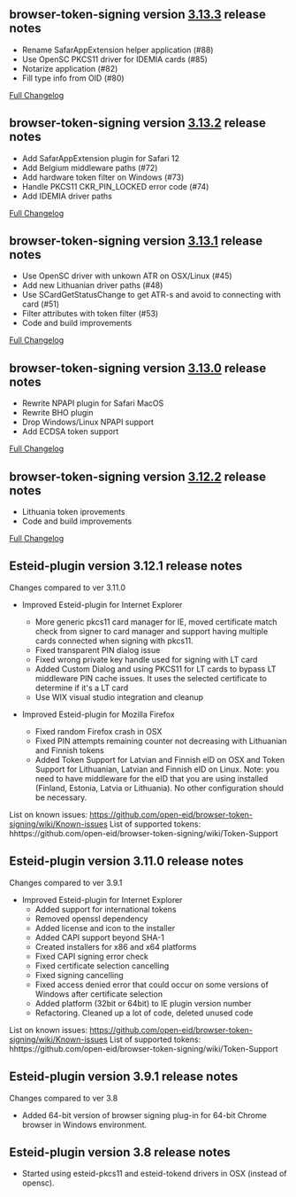 browser-token-signing version [3.13.3](https://github.com/open-eid/browser-token-signing/releases/tag/v3.13.3) release notes
--------------------------------------------
- Rename SafarAppExtension helper application (#88)
- Use OpenSC PKCS11 driver for IDEMIA cards (#85)
- Notarize application (#82)
- Fill type info from OID (#80)

[Full Changelog](https://github.com/open-eid/browser-token-signing/compare/v3.13.2...v3.13.3)

browser-token-signing version [3.13.2](https://github.com/open-eid/browser-token-signing/releases/tag/v3.13.2) release notes
--------------------------------------------
- Add SafarAppExtension plugin for Safari 12
- Add Belgium middleware paths (#72)
- Add hardware token filter on Windows (#73)
- Handle PKCS11 CKR_PIN_LOCKED error code (#74)
- Add IDEMIA driver paths

[Full Changelog](https://github.com/open-eid/browser-token-signing/compare/v3.13.1...v3.13.2)

browser-token-signing version [3.13.1](https://github.com/open-eid/browser-token-signing/releases/tag/v3.13.1) release notes
--------------------------------------------
- Use OpenSC driver with unkown ATR on OSX/Linux (#45)
- Add new Lithuanian driver paths (#48)
- Use SCardGetStatusChange to get ATR-s and avoid to connecting with card (#51)
- Filter attributes with token filter (#53)
- Code and build improvements

[Full Changelog](https://github.com/open-eid/browser-token-signing/compare/v3.13.0...v3.13.1)


browser-token-signing version [3.13.0](https://github.com/open-eid/browser-token-signing/releases/tag/v3.13.0) release notes
--------------------------------------------
- Rewrite NPAPI plugin for Safari MacOS
- Rewrite BHO plugin
- Drop Windows/Linux NPAPI support
- Add ECDSA token support

[Full Changelog](https://github.com/open-eid/browser-token-signing/compare/v3.12.2...v3.13.0)


browser-token-signing version [3.12.2](https://github.com/open-eid/browser-token-signing/releases/tag/v3.12.2) release notes
--------------------------------------------
- Lithuania token iprovements
- Code and build improvements

[Full Changelog](https://github.com/open-eid/browser-token-signing/compare/v3.12.1...v3.12.2)


Esteid-plugin version 3.12.1 release notes
--------------------------------------
Changes compared to ver 3.11.0

- Improved Esteid-plugin for Internet Explorer
	- More generic pkcs11 card manager for IE, moved certificate match check from signer to card manager and support having multiple cards connected when signing with pkcs11.
	- Fixed transparent PIN dialog issue
	- Fixed wrong private key handle used for signing with LT card
	- Added Custom Dialog and using PKCS11 for LT cards to bypass LT middleware PIN cache issues. It uses the selected certificate to determine if it's a LT card
	- Use WIX visual studio integration and cleanup

- Improved Esteid-plugin for Mozilla Firefox
	- Fixed random Firefox crash in OSX
	- Fixed PIN attempts remaining counter not decreasing with Lithuanian and Finnish tokens
	- Added Token Support for Latvian and Finnish eID on OSX and Token Support for Lithuanian, Latvian and Finnish eID on Linux. Note: you need to have middleware for the eID that you are using installed (Finland, Estonia, Latvia or Lithuania). No other configuration should be necessary.

List on known issues: https://github.com/open-eid/browser-token-signing/wiki/Known-issues
List of supported tokens: hhttps://github.com/open-eid/browser-token-signing/wiki/Token-Support


Esteid-plugin version 3.11.0 release notes
--------------------------------------
Changes compared to ver 3.9.1

- Improved Esteid-plugin for Internet Explorer
	- Added support for international tokens
	- Removed openssl dependency
	- Added license and icon to the installer
	- Added CAPI support beyond SHA-1
	- Created installers for x86 and x64 platforms
	- Fixed CAPI signing error check
	- Fixed certificate selection cancelling
	- Fixed signing cancelling
	- Fixed access denied error that could occur on some versions of Windows after certificate selection
	- Added platform (32bit or 64bit) to IE plugin version number
	- Refactoring. Cleaned up a lot of code, deleted unused code

List on known issues: https://github.com/open-eid/browser-token-signing/wiki/Known-issues
List of supported tokens: hhttps://github.com/open-eid/browser-token-signing/wiki/Token-Support


Esteid-plugin version 3.9.1 release notes
--------------------------------------
Changes compared to ver 3.8

- Added 64-bit version of browser signing plug-in for 64-bit Chrome browser in Windows environment.



Esteid-plugin version 3.8 release notes
--------------------------------------

- Started using esteid-pkcs11 and esteid-tokend drivers in OSX (instead of opensc).
